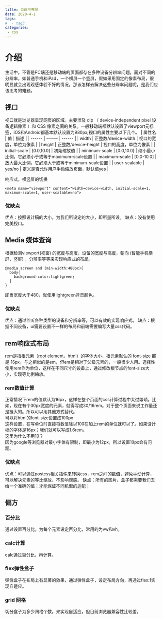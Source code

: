 ```yaml
---
title: 自适应布局
date: 2020-4-1
tags:
#  - tag3
categories: 
 - css
---
```


# 介绍

生活中，不管是PC端还是移动端的页面都存在多种设备分辨率问题。面对不同的分辨率，如普通手机和iPad，一个横屏一个竖屏，假如采用固定的像素布局，很明显就会出现观感体验不好的情况。那该怎样去解决这些分辨率问题呢，是我们应该思考的难题。

## 视口
视口就是浏览器呈现网页的区域。主要涉及 dip （ device-independent pixel 设备逻辑像素 ）和 CSS 像素之间的关系。一般移动端都默认设置了viewport元标签，iOS和Android都基本默认设置为980px;视口的属性主要以下几个。
| 属性名 | 值 | 描述 |
| ------ | ------ | ------ |
| width | 正整数/device-width | 视口的宽度，单位为像素 |
| height | 正整数/device-height | 视口的高度，单位为像素 |
| initial-scale | [0.0,10.0] | 初始缩放值 |
| minimum-scale | [0.0,10.0] | 缩小最小比例，它必须小于或等于maximum-scale设置 |
| maximum-scale | [0.0-10.0] | 放大最大比例，它必须大于或等于minimum-scale设置 |
| user-scalable | yes/no | 定义是否允许用户手动缩放页面，默认值yes |

响应式，横竖屏的切换
```
<meta name="viewport" content="width=device-width, initial-scale=1, maximum-scale=1, user-scalable=no">
```
### 优缺点
优点：按照设计稿的大小，为我们所设定的大小，即所量所设。
缺点：没有使用完美视口。

## Media 媒体查询
根据检测viewport(视窗) 的宽度与高度，设备的宽度与高度，朝向 (智能手机横屏，竖屏) ，分辨率等等来实现响应式的布局。
```
@media screen and (min-width:480px){
  body{
    background-color:lightgreen;
  }
}
```
即当宽度大于480，就使用lightgreen背景颜色。

### 优缺点
优点：通过监听各种类型的设备和分辨率等，可以有效的实现响应式。
缺点：根据不同设备，ui需要设置不一样的布局和前端需要编写大量css代码。

## rem响应式布局

rem是指根元素（root element，html）的字体大小，根元素默认的 font-size 都是 16px。与之相似的是em，但em是相对于父级元素的，一般很少人用。选择性使用rem作为单位，这样在不同尺寸的设备上，通过修改根节点的font-size大小，实现等比例缩放。

### rem数值计算
正常情况下rem的值默认为16px，这样在整个页面的css计算过程中太过繁琐。比如，现在有个30px宽度的元素，就得写成30/16rem。对于整个页面来说工作量还是挺大的。所以可以用其他方式替代。</br>
可以将html的font-size设置成100px</br>
这样设置，在写单位时直接将数值除以100在加上rem的单位就可以了。如果设计稿的字体是16px；我们就可以写成1.6rem。</br>
这里为什么不用10？</br>
因为google等浏览器对最小字体有限制，即最小为12px，所以设置10px会有问题。

### 优缺点
优点：可以通过postcss相关插件来转换css，rem之间的数值，避免手动计算，可以解决元素的等比缩放，不影响观感。
缺点：所有的图片，盒子都需要我们去给一个准确的值；才能保证不同机型的适配；

## 偏方
### 百分比
通过设置百分比，为每个元素设定百分比，常用的为vw和vh。

### calc计算
calc通过百分比，再计算。

### flex弹性盒子
弹性盒子在布局上有显著的效果，通过弹性盒子，设定布局方向，再通过flex:1实现自适应。

### grid 网格
切分盒子为多少网格个数，来实现自适应，但目前浏览器兼容性比较差。

